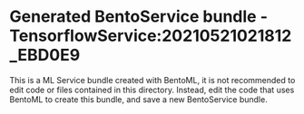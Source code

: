 # Generated BentoService bundle - TensorflowService:20210521021812_EBD0E9

This is a ML Service bundle created with BentoML, it is not recommended to edit
code or files contained in this directory. Instead, edit the code that uses BentoML
to create this bundle, and save a new BentoService bundle.
